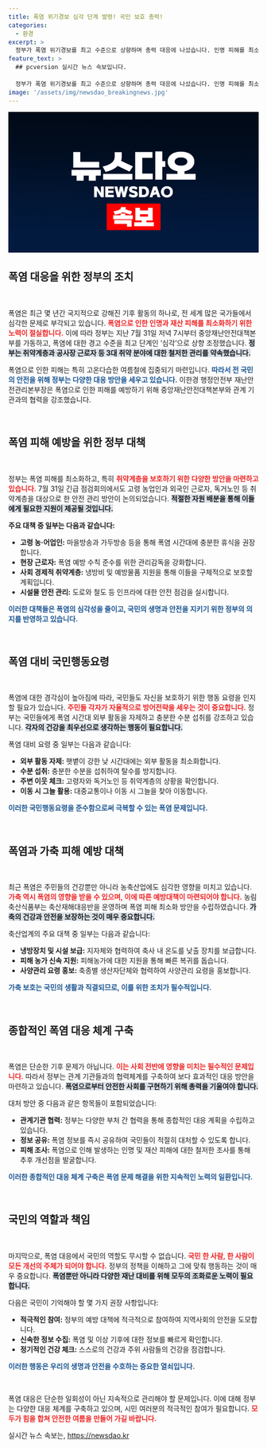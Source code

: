 ```yaml
---
title: 폭염 위기경보 심각 단계 발령! 국민 보호 총력!
categories:
  - 환경
excerpt: >
  정부가 폭염 위기경보를 최고 수준으로 상향하며 총력 대응에 나섰습니다. 인명 피해를 최소화하기 위한 세밀한 대책과 취약계층 보호 방안이 마련된 지금, 폭염의 여파가 계속될 것으로 우려됩니다.
feature_text: >
  ## pcversion 실시간 뉴스 속보입니다.

  정부가 폭염 위기경보를 최고 수준으로 상향하며 총력 대응에 나섰습니다. 인명 피해를 최소화하기 위한 세밀한 대책과 취약계층 보호 방안이 마련된 지금, 폭염의 여파가 계속될 것으로 우려됩니다.
image: '/assets/img/newsdao_breakingnews.jpg'
---
```


<p><img src="/assets/img/newsdao_breakingnews.jpg" alt="pcversion 속보" /></p>

<h2 data-ke-size="size26">폭염 대응을 위한 정부의 조치</h2>

<p data-ke-size="size16">&nbsp;</p>  

<p>폭염은 최근 몇 년간 국지적으로 강해진 기후 활동의 하나로, 전 세계 많은 국가들에서 심각한 문제로 부각되고 있습니다. <b><span style="color: #ee2323;">폭염으로 인한 인명과 재산 피해를 최소화하기 위한 노력이 절실합니다.</span></b> 
이에 따라 정부는 지난 7월 31일 저녁 7시부터 중앙재난안전대책본부를 가동하고, 폭염에 대한 경고 수준을 최고 단계인 ‘심각’으로 상향 조정했습니다. <b><span style="background-color: #21538527;">정부는 취약계층과 공사장 근로자 등 3대 취약 분야에 대한 철저한 관리를 약속했습니다.</span></b></p>

<p>폭염으로 인한 피해는 특히 고온다습한 여름철에 집중되기 마련입니다. <b><span style="color: #1a5490;">따라서 전 국민의 안전을 위해 정부는 다양한 대응 방안을 세우고 있습니다.</span></b> 이한경 행정안전부 재난안전관리본부장은 폭염으로 인한 피해를 예방하기 위해 중앙재난안전대책본부와 관계 기관과의 협력을 강조했습니다.</p>

<p data-ke-size="size16">&nbsp;</p>  

<h2 data-ke-size="size26">폭염 피해 예방을 위한 정부 대책</h2>

<p data-ke-size="size16">&nbsp;</p>  

<p>정부는 폭염 피해를 최소화하고, 특히 <b><span style="color: #ee2323;">취약계층을 보호하기 위한 다양한 방안을 마련하고 있습니다.</span></b> 
7월 31일 긴급 점검회의에서도 고령 농업인과 외국인 근로자, 독거노인 등 취약계층을 대상으로 한 안전 관리 방안이 논의되었습니다. <b><span style="background-color: #21538527;">적절한 자원 배분을 통해 이들에게 필요한 지원이 제공될 것입니다.</span></b></p>

<p><strong>주요 대책 중 일부는 다음과 같습니다:</strong>   </p>

<ul>  
<li><b>고령 농·어업인:</b> 마을방송과 가두방송 등을 통해 폭염 시간대에 충분한 휴식을 권장합니다.</li>  
<li><b>현장 근로자:</b> 폭염 예방 수칙 준수를 위한 관리감독을 강화합니다.</li>  
<li><b>사회 경제적 취약계층:</b> 냉방비 및 예방물품 지원을 통해 이들을 구체적으로 보호할 계획입니다.</li>  
<li><b>시설물 안전 관리:</b> 도로와 철도 등 인프라에 대한 안전 점검을 실시합니다.</li>  
</ul>  

<p><b><span style="color: #1a5490;">이러한 대책들은 폭염의 심각성을 줄이고, 국민의 생명과 안전을 지키기 위한 정부의 의지를 반영하고 있습니다.</span></b></p>

<p data-ke-size="size16">&nbsp;</p>  

<h2 data-ke-size="size26">폭염 대비 국민행동요령</h2>

<p data-ke-size="size16">&nbsp;</p>  

<p>폭염에 대한 경각심이 높아짐에 따라, 국민들도 자신을 보호하기 위한 행동 요령을 인지할 필요가 있습니다. <b><span style="color: #ee2323;">주민들 각자가 자율적으로 방어전략을 세우는 것이 중요합니다.</span></b> 정부는 국민들에게 폭염 시간대 외부 활동을 자제하고 충분한 수분 섭취를 강조하고 있습니다. <b><span style="background-color: #21538527;">각자의 건강을 최우선으로 생각하는 행동이 필요합니다.</span></b></p>

<p>폭염 대비 요령 중 일부는 다음과 같습니다:  </p>

<ul>  
<li><b>외부 활동 자제:</b> 햇볕이 강한 낮 시간대에는 외부 활동을 최소화합니다.</li>  
<li><b>수분 섭취:</b> 충분한 수분을 섭취하여 탈수를 방지합니다.</li>  
<li><b>주변 이웃 체크:</b> 고령자와 독거노인 등 취약계층의 상황을 확인합니다.</li>  
<li><b>이동 시 그늘 활용:</b> 대중교통이나 이동 시 그늘을 찾아 이동합니다.</li>  
</ul>  

<p><b><span style="color: #1a5490;">이러한 국민행동요령을 준수함으로써 극복할 수 있는 폭염 문제입니다.</span></b></p>

<p data-ke-size="size16">&nbsp;</p>  

<h2 data-ke-size="size26">폭염과 가축 피해 예방 대책</h2>

<p data-ke-size="size16">&nbsp;</p>  

<p>최근 폭염은 주민들의 건강뿐만 아니라 농축산업에도 심각한 영향을 미치고 있습니다. <b><span style="color: #ee2323;">가축 역시 폭염의 영향을 받을 수 있으며, 이에 따른 예방대책이 마련되어야 합니다.</span></b> 농림축산식품부는 축산재해대응반을 운영하며 폭염 피해 최소화 방안을 수립하였습니다. <b><span style="background-color: #21538527;">가축의 건강과 안전을 보장하는 것이 매우 중요합니다.</span></b></p>

<p>축산업계의 주요 대책 중 일부는 다음과 같습니다:  </p>

<ul>  
<li><b>냉방장치 및 시설 보급:</b> 지자체와 협력하여 축사 내 온도를 낮출 장치를 보급합니다.</li>  
<li><b>피해 농가 신속 지원:</b> 피해농가에 대한 지원을 통해 빠른 복귀를 돕습니다.</li>  
<li><b>사양관리 요령 홍보:</b> 축종별 생산자단체와 협력하여 사양관리 요령을 홍보합니다.</li>  
</ul>  

<p><b><span style="color: #1a5490;">가축 보호는 국민의 생활과 직결되므로, 이를 위한 조치가 필수적입니다.</span></b></p>

<p data-ke-size="size16">&nbsp;</p>  

<h2 data-ke-size="size26">종합적인 폭염 대응 체계 구축</h2>

<p data-ke-size="size16">&nbsp;</p>  

<p>폭염은 단순한 기후 문제가 아닙니다. <b><span style="color: #ee2323;">이는 사회 전반에 영향을 미치는 필수적인 문제입니다.</span></b> 따라서 정부는 관계 기관들과의 협력체계를 구축하여 보다 효과적인 대응 방안을 마련하고 있습니다. <b><span style="background-color: #21538527;">폭염으로부터 안전한 사회를 구현하기 위해 총력을 기울여야 합니다.</span></b></p>

<p>대처 방안 중 다음과 같은 항목들이 포함되었습니다:  </p>

<ul>  
<li><b>관계기관 협력:</b> 정부는 다양한 부처 간 협력을 통해 종합적인 대응 계획을 수립하고 있습니다.</li>  
<li><b>정보 공유:</b> 폭염 정보를 즉시 공유하여 국민들이 적절히 대처할 수 있도록 합니다.</li>  
<li><b>피해 조사:</b> 폭염으로 인해 발생하는 인명 및 재산 피해에 대한 철저한 조사를 통해 추후 개선점을 발굴합니다.</li>  
</ul>  

<p><b><span style="color: #1a5490;">이러한 종합적인 대응 체계 구축은 폭염 문제 해결을 위한 지속적인 노력의 일환입니다.</span></b></p>

<p data-ke-size="size16">&nbsp;</p>  

<h2 data-ke-size="size26">국민의 역할과 책임</h2>

<p data-ke-size="size16">&nbsp;</p>  

<p>마지막으로, 폭염 대응에서 국민의 역할도 무시할 수 없습니다. <b><span style="color: #ee2323;">국민 한 사람, 한 사람이 모든 개선의 주체가 되어야 합니다.</span></b> 정부의 정책을 이해하고 그에 맞춰 행동하는 것이 매우 중요합니다. <b><span style="background-color: #21538527;">폭염뿐만 아니라 다양한 재난 대비를 위해 모두의 조화로운 노력이 필요합니다.</span></b></p>

<p>다음은 국민이 기억해야 할 몇 가지 권장 사항입니다:  </p>

<ul>  
<li><b>적극적인 참여:</b> 정부의 예방 대책에 적극적으로 참여하여 지역사회의 안전을 도모합니다.</li>  
<li><b>신속한 정보 수집:</b> 폭염 및 이상 기후에 대한 정보를 빠르게 확인합니다.</li>  
<li><b>정기적인 건강 체크:</b> 스스로의 건강과 주위 사람들의 건강을 점검합니다.</li>  
</ul>  

<p><b><span style="color: #1a5490;">이러한 행동은 우리의 생명과 안전을 수호하는 중요한 열쇠입니다.</span></b></p>

<p data-ke-size="size16">&nbsp;</p>  

<p>폭염 대응은 단순한 일회성이 아닌 지속적으로 관리해야 할 문제입니다. 이에 대해 정부는 다양한 대응 체계를 구축하고 있으며, 시민 여러분의 적극적인 참여가 필요합니다. <b><span style="color: #ee2323;">모두가 힘을 합쳐 안전한 여름을 만들어 가길 바랍니다.</span></b></p>
실시간 뉴스 속보는, <a href="https://newsdao.kr" rel="dofollow">https://newsdao.kr</a>


